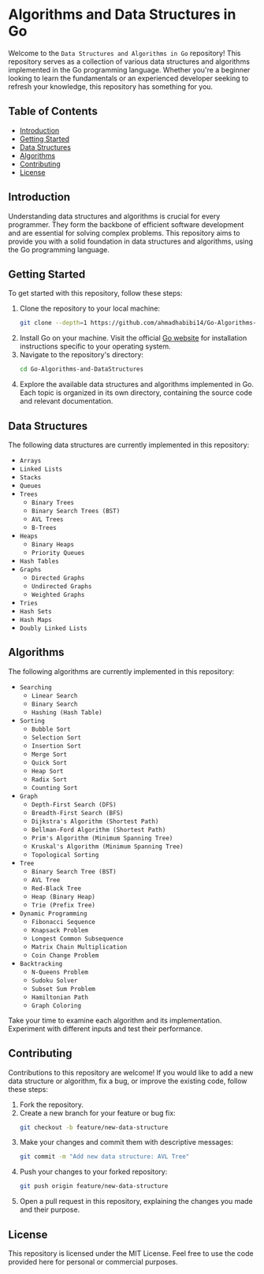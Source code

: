 # Algorithms and Data Structures in Go
Welcome to the `Data Structures and Algorithms in Go` repository! This repository serves as a collection of various data structures and algorithms implemented in the Go programming language. Whether you're a beginner looking to learn the fundamentals or an experienced developer seeking to refresh your knowledge, this repository has something for you.

## Table of Contents
-  [Introduction](#introduction)
-  [Getting Started](#getting-started)
-  [Data Structures](#data-structures)
-  [Algorithms](#algorithms)
-  [Contributing](#contributing)
-  [License](#license)

## Introduction
Understanding data structures and algorithms is crucial for every programmer. They form the backbone of efficient software development and are essential for solving complex problems. This repository aims to provide you with a solid foundation in data structures and algorithms, using the Go programming language.

## Getting Started
To get started with this repository, follow these steps:
1. Clone the repository to your local machine:
   ```sh
   git clone --depth=1 https://github.com/ahmadhabibi14/Go-Algorithms-and-DataStructures.git
   ```
2. Install Go on your machine. Visit the official [Go website](https://go.dev/doc/install) for installation instructions specific to your operating system.
3. Navigate to the repository's directory:
   ```sh
   cd Go-Algorithms-and-DataStructures
   ```
4. Explore the available data structures and algorithms implemented in Go. Each topic is organized in its own directory, containing the source code and relevant documentation.

## Data Structures
The following data structures are currently implemented in this repository:
-  `Arrays`
-  `Linked Lists`
-  `Stacks`
-  `Queues`
-  `Trees`
   -  `Binary Trees`
   -  `Binary Search Trees (BST)`
   -  `AVL Trees`
   -  `B-Trees`
- `Heaps`
   -  `Binary Heaps`
   -  `Priority Queues`
-  `Hash Tables`
-  `Graphs`
   -  `Directed Graphs`
   -  `Undirected Graphs`
   -  `Weighted Graphs`
-  `Tries`
-  `Hash Sets`
-  `Hash Maps`
-  `Doubly Linked Lists`

## Algorithms
The following algorithms are currently implemented in this repository:
-  `Searching`
   -  `Linear Search`
   -  `Binary Search`
   -  `Hashing (Hash Table)`
-  `Sorting`
   -  `Bubble Sort`
   -  `Selection Sort`
   -  `Insertion Sort`
   -  `Merge Sort`
   -  `Quick Sort`
   -  `Heap Sort`
   -  `Radix Sort`
   -  `Counting Sort`
-  `Graph`
   -  `Depth-First Search (DFS)`
   -  `Breadth-First Search (BFS)`
   -  `Dijkstra's Algorithm (Shortest Path)`
   -  `Bellman-Ford Algorithm (Shortest Path)`
   -  `Prim's Algorithm (Minimum Spanning Tree)`
   -  `Kruskal's Algorithm (Minimum Spanning Tree)`
   -  `Topological Sorting`
-  `Tree`
   -  `Binary Search Tree (BST)`
   -  `AVL Tree`
   -  `Red-Black Tree`
   -  `Heap (Binary Heap)`
   -  `Trie (Prefix Tree)`
-  `Dynamic Programming`
   -  `Fibonacci Sequence`
   -  `Knapsack Problem`
   -  `Longest Common Subsequence`
   -  `Matrix Chain Multiplication`
   -  `Coin Change Problem`
-  `Backtracking`
   -  `N-Queens Problem`
   -  `Sudoku Solver`
   -  `Subset Sum Problem`
   -  `Hamiltonian Path`
   -  `Graph Coloring`

Take your time to examine each algorithm and its implementation. Experiment with different inputs and test their performance.

## Contributing
Contributions to this repository are welcome! If you would like to add a new data structure or algorithm, fix a bug, or improve the existing code, follow these steps:

1. Fork the repository.
2. Create a new branch for your feature or bug fix:
   ```sh
   git checkout -b feature/new-data-structure
   ```
3. Make your changes and commit them with descriptive messages:
   ```sh
   git commit -m "Add new data structure: AVL Tree"
   ```
4. Push your changes to your forked repository:
   ```sh
   git push origin feature/new-data-structure
   ```
5. Open a pull request in this repository, explaining the changes you made and their purpose.

## License
This repository is licensed under the MIT License. Feel free to use the code provided here for personal or commercial purposes.